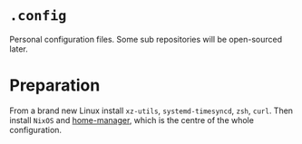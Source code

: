 # `.config`

Personal configuration files. Some sub repositories will be open-sourced later.

# Preparation

From a brand new Linux install `xz-utils`, `systemd-timesyncd`, `zsh`, `curl`.
Then install `NixOS` and [home-manager](https://nixos.wiki/wiki/Home_Manager),
which is the centre of the whole configuration.
